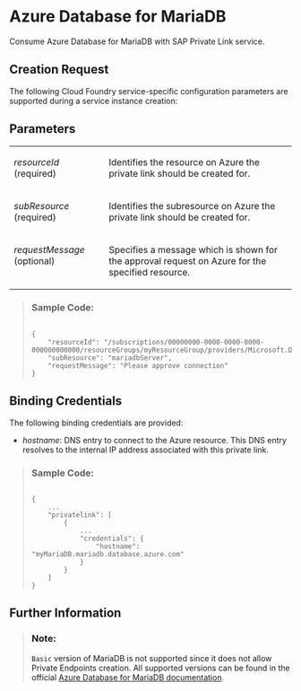 <!-- loio862fa2958c574c3cbfa12a927ce1d5fe -->

# Azure Database for MariaDB

Consume Azure Database for MariaDB with SAP Private Link service.



<a name="loio862fa2958c574c3cbfa12a927ce1d5fe__section_brl_k14_nrb"/>

## Creation Request

The following Cloud Foundry service-specific configuration parameters are supported during a service instance creation:



<a name="loio862fa2958c574c3cbfa12a927ce1d5fe__section_z2j_l14_nrb"/>

## Parameters


<table>
<tr>
<td valign="top">

*resourceId* \(required\)



</td>
<td valign="top">

Identifies the resource on Azure the private link should be created for.



</td>
</tr>
<tr>
<td valign="top">

*subResource* \(required\)



</td>
<td valign="top">

Identifies the subresource on Azure the private link should be created for.



</td>
</tr>
<tr>
<td valign="top">

*requestMessage* \(optional\)



</td>
<td valign="top">

Specifies a message which is shown for the approval request on Azure for the specified resource.



</td>
</tr>
</table>



> ### Sample Code:  
> ```
> 
> {
>     "resourceId": "/subscriptions/00000000-0000-0000-0000-000000000000/resourceGroups/myResourceGroup/providers/Microsoft.DBForMariaDB/servers/myMariaDB",
>     "subResource": "mariadbServer",
>     "requestMessage": "Please approve connection"
> }
> 
> ```



<a name="loio862fa2958c574c3cbfa12a927ce1d5fe__section_exj_l14_nrb"/>

## Binding Credentials

The following binding credentials are provided:

-   *hostname*: DNS entry to connect to the Azure resource. This DNS entry resolves to the internal IP address associated with this private link.




> ### Sample Code:  
> ```
> 
> {
>     ...
>     "privatelink": [
>         {
>             ...
>             "credentials": {
>                 "hostname": "myMariaDB.mariadb.database.azure.com"
>             }
>         }
>     ]
> }
> 
> ```



<a name="loio862fa2958c574c3cbfa12a927ce1d5fe__section_ykl_l14_nrb"/>

## Further Information

> ### Note:  
> `Basic` version of MariaDB is not supported since it does not allow Private Endpoints creation. All supported versions can be found in the official [Azure Database for MariaDB documentation](https://docs.microsoft.com/en-us/azure/mariadb/concepts-limits#vnet-service-endpoints).

